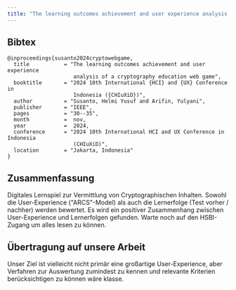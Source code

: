 ```yaml
---
title: "The learning outcomes achievement and user experience analysis of a cryptography education web game"
---
```


## Bibtex

```
@inproceedings{susanto2024cryptowebgame,
  title           = "The learning outcomes achievement and user experience
                     analysis of a cryptography education web game",
  booktitle       = "2024 10th International {HCI} and {UX} Conference in
                     Indonesia ({CHIuXiD})",
  author          = "Susanto, Helmi Yusuf and Arifin, Yulyani",
  publisher       = "IEEE",
  pages           = "30--35",
  month           =  nov,
  year            =  2024,
  conference      = "2024 10th International HCI and UX Conference in Indonesia
                     (CHIuXiD)",
  location        = "Jakarta, Indonesia"
}
```

## Zusammenfassung

Digitales Lernspiel zur Vermittlung von Cryptographischen Inhalten. Sowohl die User-Experience ("ARCS"-Model) als auch die Lernerfolge (Test vorher / nachher) werden bewertet. Es wird ein positiver Zusammenhang zwischen User-Experience und Lernerfolgen gefunden. Warte noch auf den HSBI-Zugang um alles lesen zu können.

## Übertragung auf unsere Arbeit

Unser Ziel ist vielleicht nicht primär eine großartige User-Experience, aber Verfahren zur Auswertung zumindest zu kennen und relevante Kriterien berücksichtigen zu können wäre klasse.
